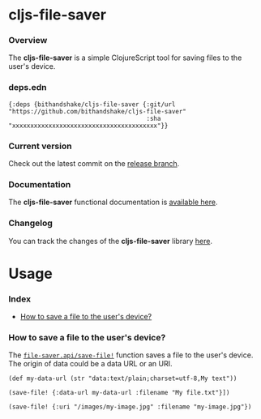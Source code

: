 
# cljs-file-saver

### Overview

The <strong>cljs-file-saver</strong> is a simple ClojureScript tool for saving
files to the user's device.

### deps.edn

```
{:deps {bithandshake/cljs-file-saver {:git/url "https://github.com/bithandshake/cljs-file-saver"
                                      :sha     "xxxxxxxxxxxxxxxxxxxxxxxxxxxxxxxxxxxxxxxx"}}
```

### Current version

Check out the latest commit on the [release branch](https://github.com/bithandshake/cljs-file-saver/tree/release).

### Documentation

The <strong>cljs-file-saver</strong> functional documentation is [available here](documentation/COVER.md).

### Changelog

You can track the changes of the <strong>cljs-file-saver</strong> library [here](CHANGES.md).

# Usage

### Index

- [How to save a file to the user's device?](#how-to-save-a-to-the-users-device)

### How to save a file to the user's device?

The [`file-saver.api/save-file!`](documentation/cljs/file-saver/API.md#save-file)
function saves a file to the user's device. The origin of data could be a data URL
or an URI.

```
(def my-data-url (str "data:text/plain;charset=utf-8,My text"))

(save-file! {:data-url my-data-url :filename "My file.txt"}])
```

```
(save-file! {:uri "/images/my-image.jpg" :filename "my-image.jpg"})

```
